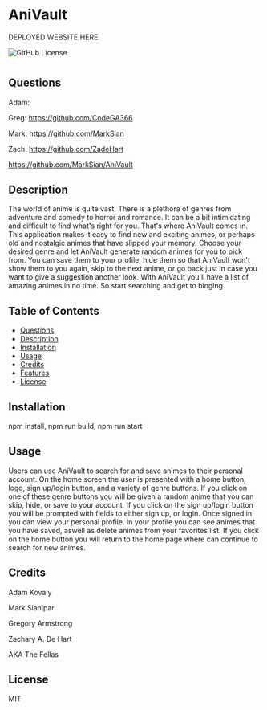 # AniVault
DEPLOYED WEBSITE HERE

![GitHub License](https://img.shields.io/badge/license-MIT-orange.svg)

# <Your-Project-Title> 

## Questions 

Adam: 

Greg: https://github.com/CodeGA366

Mark: https://github.com/MarkSian

Zach: https://github.com/ZadeHart

https://github.com/MarkSian/AniVault

## Description

The world of anime is quite vast. There is a plethora of genres from adventure and comedy to horror and romance. It can be a bit intimidating and difficult to find what's right for you. That's where AniVault comes in. This application makes it easy to find new and exciting animes, or perhaps old and nostalgic animes that have slipped your memory. Choose your desired genre and let AniVault generate random animes for you to pick from. You can save them to your profile, hide them so that AniVault won't show them to you again, skip to the next anime, or go back just in case you want to give a suggestion another look. With AniVault you'll have a list of amazing animes in no time. So start searching and get to binging.

## Table of Contents

- [Questions](#questions)
- [Description](#description)
- [Installation](#installation)
- [Usage](#usage)
- [Credits](#credits)
- [Features](#features)
- [License](#license)

## Installation

npm install, npm run build, npm run start

## Usage

Users can use AniVault to search for and save animes to their personal account. On the home screen the user is presented with a home button, logo, sign up/login button, and a variety of genre buttons. If you click on one of these genre buttons you will be given a random anime that you can skip, hide, or save to your account. If you click on the sign up/login button you will be prompted with fields to either sign up, or login. Once signed in you can view your personal profile. In your profile you can see animes that you have saved, aswell as delete animes from your favorites list. If you click on the home button you will return to the home page where can continue to search for new animes.

## Credits

Adam Kovaly

Mark Sianipar

Gregory Armstrong

Zachary A. De Hart

AKA The Fellas

## License

MIT
